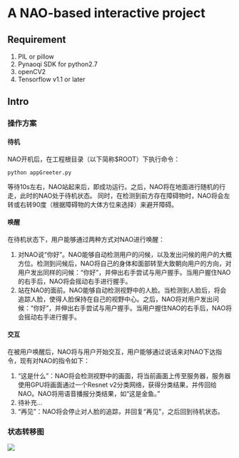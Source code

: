 # A NAO-based interactive project

## Requirement
1. PIL or pillow
2. Pynaoqi SDK for python2.7
3. openCV2
4. Tensorflow v1.1 or later

## Intro
### 操作方案
#### 待机
NAO开机后，在工程根目录（以下简称$ROOT）下执行命令：
```
python appGreeter.py
```
等待10s左右，NAO站起来后，即成功运行。之后，NAO将在地面进行随机的行走，此时的NAO处于待机状态。
同时，在检测到前方存在障碍物时，NAO将会左转或右转90度（根据障碍物的大体方位来选择）来避开障碍。
#### 唤醒
在待机状态下，用户能够通过两种方式对NAO进行唤醒：
1. 对NAO说“你好”。NAO能够自动检测用户的问候，以及发出问候的用户的大概方位。检测到问候后，NAO将自己的身体和面部转至大致朝向用户的方向，对用户发出同样的问候：“你好”，并伸出右手尝试与用户握手。当用户握住NAO的右手后，NAO将会摇动右手进行握手。
2. 站在NAO的面前。NAO能够自动检测视野中的人脸。当检测到人脸后，将会追踪人脸，使得人脸保持在自己的视野中心。之后，NAO将对用户发出问候：“你好”，并伸出右手尝试与用户握手。当用户握住NAO的右手后，NAO将会摇动右手进行握手。
#### 交互
在被用户唤醒后，NAO将与用户开始交互，用户能够通过说话来对NAO下达指令，现有对NAO的指令如下：
1. “这是什么”：NAO将会检测视野中的画面，将当前画面上传至服务器，服务器使用GPU将画面通过一个Resnet v2分类网络，获得分类结果，并传回给NAO。NAO将用语音播报分类结果，如“这是金鱼。”
2. 待补充...
3. “再见”：NAO将会停止对人脸的追踪，并回复“再见”，之后回到待机状态。
### 状态转移图
<img src="https://github.com/raxxerwan/NAO_Project/blob/master/doc/frame.png" />



